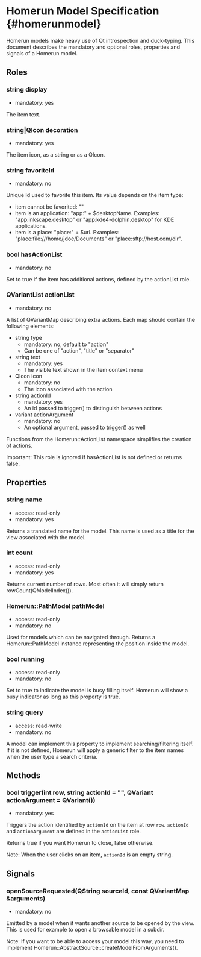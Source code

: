 Homerun Model Specification {#homerunmodel}
===========================

Homerun models make heavy use of Qt introspection and duck-typing. This
document describes the mandatory and optional roles, properties and signals of a
Homerun model.

## Roles
### string display
- mandatory: yes

The item text.

### string|QIcon decoration
- mandatory: yes

The item icon, as a string or as a QIcon.

### string favoriteId
- mandatory: no

Unique Id used to favorite this item. Its value depends on the item type:

- item cannot be favorited: ""
- item is an application: "app:" + $desktopName.
  Examples: "app:inkscape.desktop" or "app:kde4-dolphin.desktop" for KDE applications.
- item is a place: "place:" + $url.
  Examples: "place:file:///home/jdoe/Documents" or "place:sftp://host.com/dir".

### bool hasActionList
- mandatory: no

Set to true if the item has additional actions, defined by the actionList
role.

### QVariantList actionList
- mandatory: no

A list of QVariantMap describing extra actions. Each map should contain the
following elements:

- string type
    - mandatory: no, default to "action"
    - Can be one of "action", "title" or "separator"
- string text
    - mandatory: yes
    - The visible text shown in the item context menu
- QIcon icon
    - mandatory: no
    - The icon associated with the action
- string actionId
    - mandatory: yes
    - An id passed to trigger() to distinguish between actions
- variant actionArgument
    - mandatory: no
    - An optional argument, passed to trigger() as well

Functions from the Homerun::ActionList namespace simplifies the creation of
actions.

Important: This role is ignored if hasActionList is not defined or returns
false.

## Properties
### string name
- access: read-only
- mandatory: yes

Returns a translated name for the model. This name is used as a title for the
view associated with the model.

### int count
- access: read-only
- mandatory: yes

Returns current number of rows. Most often it will simply return
rowCount(QModelIndex()).

### Homerun::PathModel pathModel
- access: read-only
- mandatory: no

Used for models which can be navigated through. Returns a Homerun::PathModel instance
representing the position inside the model.

### bool running
- access: read-only
- mandatory: no

Set to true to indicate the model is busy filling itself. Homerun will show a
busy indicator as long as this property is true.

### string query
- access: read-write
- mandatory: no

A model can implement this property to implement searching/filtering itself. If
it is not defined, Homerun will apply a generic filter to the item names when
the user type a search criteria.

## Methods
### bool trigger(int row, string actionId = "", QVariant actionArgument = QVariant())
- mandatory: yes

Triggers the action identified by `actionId` on the item at row `row`.
`actionId` and `actionArgument` are defined in the `actionList` role.

Returns true if you want Homerun to close, false otherwise.

Note: When the user clicks on an item, `actionId` is an empty string.

## Signals
### openSourceRequested(QString sourceId, const QVariantMap &arguments)
- mandatory: no

Emitted by a model when it wants another source to be opened by the view. This
is used for example to open a browsable model in a subdir.

Note: If you want to be able to access your model this way, you need to
implement Homerun::AbstractSource::createModelFromArguments().
